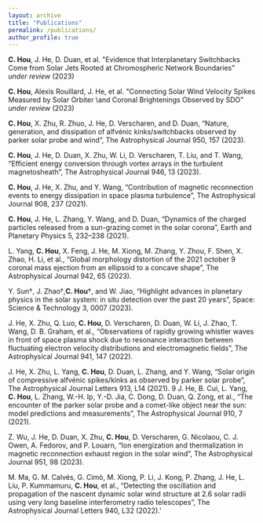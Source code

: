```yaml
---
layout: archive
title: "Publications"
permalink: /publications/
author_profile: true
---
```

__C. Hou__, J. He, D. Duan, et al. "Evidence that Interplanetary Switchbacks Come from Solar Jets Rooted at Chromospheric Network Boundaries" _under review_ (2023)

__C. Hou__, Alexis Rouillard, J. He, et al. "Connecting Solar Wind Velocity Spikes Measured by Solar Orbiter \\and Coronal Brightenings Observed by SDO" _under review_ (2023)

__C. Hou__, X. Zhu, R. Zhuo, J. He, D. Verscharen, and D. Duan, “Nature, generation, and dissipation of alfvénic kinks/switchbacks observed by parker solar probe and wind”, The Astrophysical Journal 950, 157 (2023). 

__C. Hou__, J. He, D. Duan, X. Zhu, W. Li, D. Verscharen, T. Liu, and T. Wang, “Efficient energy conversion through vortex arrays in the turbulent magnetosheath”, The Astrophysical Journal 946, 13 (2023). 

__C. Hou__, J. He, X. Zhu, and Y. Wang, “Contribution of magnetic reconnection events to energy dissipation in space plasma turbulence”, The Astrophysical Journal 908, 237 (2021). 

__C. Hou__, J. He, L. Zhang, Y. Wang, and D. Duan, “Dynamics of the charged particles released from a sun-grazing comet in the solar corona”, Earth and Planetary Physics 5, 232–238 (2021). 

L. Yang, __C. Hou__, X. Feng, J. He, M. Xiong, M. Zhang, Y. Zhou, F. Shen, X. Zhao, H. Li, et al., “Global morphology distortion of the 2021 october 9 coronal mass ejection from an ellipsoid to a concave shape”, The Astrophysical Journal 942, 65 (2023). 

Y. Sun†, J. Zhao†,__C. Hou__†, and W. Jiao, “Highlight advances in planetary physics in the solar system: in situ detection over the past 20 years”, Space: Science & Technology 3, 0007 (2023). 

J. He, X. Zhu, Q. Luo, __C. Hou__, D. Verscharen, D. Duan, W. Li, J. Zhao, T. Wang, D. B. Graham, et al., “Observations of rapidly growing whistler waves in front of space plasma shock due to resonance interaction between fluctuating electron velocity distributions and electromagnetic fields”, The Astrophysical Journal 941, 147 (2022). 

J. He, X. Zhu, L. Yang, __C. Hou__, D. Duan, L. Zhang, and Y. Wang, “Solar origin of compressive alfvénic spikes/kinks as observed by parker solar probe”, The Astrophysical Journal Letters 913, L14 (2021). 9 J. He, B. Cui, L. Yang, __C. Hou__, L. Zhang, W.-H. Ip, Y.-D. Jia, C. Dong, D. Duan, Q. Zong, et al., “The encounter of the parker solar probe and a comet-like object near the sun: model predictions and measurements”, The Astrophysical Journal 910, 7 (2021). 

Z. Wu, J. He, D. Duan, X. Zhu, __C. Hou__, D. Verscharen, G. Nicolaou, C. J. Owen, A. Fedorov, and P. Louarn, “Ion energization and thermalization in magnetic reconnection exhaust region in the solar wind”, The Astrophysical Journal 951, 98 (2023).

M. Ma, G. M. Calvés, G. Cimò, M. Xiong, P. Li, J. Kong, P. Zhang, J. He, L. Liu, P. Kummamuru, __C. Hou__, et al., “Detecting the oscillation and propagation of the nascent dynamic solar wind structure at 2.6 solar radii using very long baseline interferometry radio telescopes”, The Astrophysical Journal Letters 940, L32 (2022).'
